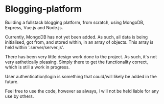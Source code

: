 # Blogging-platform
Building a fullstack blogging platform, from scratch, using MongoDB, Express, Vue.js and Node.js.

Currently, MongoDB has not yet been added. As such, all data is being initialised, got from, and stored within, in an array of objects.  This array is held within '.server/server.js'.

There has been very little design work done to the project.  As such, it's not very asthetically pleasing.  Simply there to get the functionality correct, which is still a work in progress.

User authentication/login is something that could/will likely be added in the future.

Feel free to use the code, however as always, I will not be held liable for any use by others.
